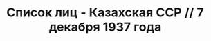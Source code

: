 ---
title: Список лиц - Казахская ССР // 7 декабря 1937 года
description: РГАСПИ, ф.17, т.5, оп.171, дело 413, лист 177
images:
- /disk/pictures/v05/17-171-413-177.jpg
- /disk/pictures/v05/17-171-413-178.jpg
- /disk/pictures/v05/17-171-413-179.jpg
- /disk/pictures/v05/17-171-413-180.jpg
- /disk/pictures/v05/17-171-413-181.jpg
- /disk/pictures/v05/17-171-413-182.jpg
---